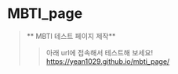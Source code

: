 # MBTI_page
> ** MBTI 테스트 페이지 제작**
>> 아래 url에 접속해서 테스트해 보세요!   
>> <https://yean1029.github.io/mbti_page/>
